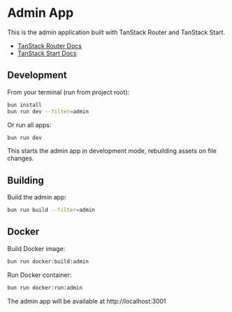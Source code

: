 # Admin App

This is the admin application built with TanStack Router and TanStack Start.

- [TanStack Router Docs](https://tanstack.com/router)
- [TanStack Start Docs](https://tanstack.com/start)

## Development

From your terminal (run from project root):

```sh
bun install
bun run dev --filter=admin
```

Or run all apps:

```sh
bun run dev
```

This starts the admin app in development mode, rebuilding assets on file changes.

## Building

Build the admin app:

```sh
bun run build --filter=admin
```

## Docker

Build Docker image:

```sh
bun run docker:build:admin
```

Run Docker container:

```sh
bun run docker:run:admin
```

The admin app will be available at http://localhost:3001
